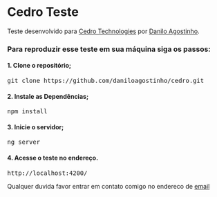 # Cedro Teste

Teste desenvolvido para <a href="http://www.cedrotech.com/">Cedro Technologies</a> por <a href="https://www.linkedin.com/in/danilo-silva-74a2259b">Danilo Agostinho</a>.

### Para reproduzir esse teste em sua máquina siga os passos:

#### 1. Clone o repositório;
<pre>
git clone https://github.com/daniloagostinho/cedro.git
</pre> 

#### 2. Instale as Dependências;
<pre>
npm install 
</pre> 

#### 3. Inicie o servidor;
<pre>
ng server
</pre> 

#### 4. Acesse o teste no endereço.
<pre>
http://localhost:4200/
</pre>

Qualquer duvida favor entrar em contato comigo no endereco de <a href="mailto:danilodev.silva@gmail.com">email</a>
